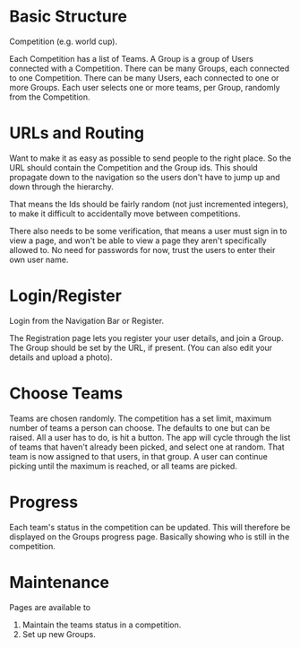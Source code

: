 # Basic Structure
Competition (e.g. world cup).

Each Competition has a list of Teams.
A Group is a group of Users connected with a Competition. There can be many Groups, each connected to one Competition.
There can be many Users, each connected to one or more Groups.
Each user selects one or more teams, per Group, randomly from the Competition.
# URLs and Routing
Want to make it as easy as possible to send people to the right place. So the URL should contain the Competition and the Group ids. This should propagate down to the navigation so the users don't have to jump up and down through the hierarchy.

That means the Ids should be fairly random (not just incremented integers), to make it difficult to accidentally move between competitions.

There also needs to be some verification, that means a user must sign in to view a page, and won't be able to view a page they aren't specifically allowed to.
No need for passwords for now, trust the users to enter their own user name.

# Login/Register

Login from the Navigation Bar or Register.

The Registration page lets you register your user details, and join a Group. The Group should be set by the URL, if present.
(You can also edit your details and upload a photo).
# Choose Teams

Teams are chosen randomly. The competition has a set limit, maximum number of teams a person can choose. The defaults to one but can be raised.
All a user has to do, is hit a button. The app will cycle through the list of teams that haven't already been picked, and select one at random. That team is now assigned to that users, in that group. A user can continue picking until the maximum is reached, or all teams are picked.
# Progress

Each team's status in the competition can be updated. This will therefore be displayed on the Groups progress page. Basically showing who is still in the competition.

# Maintenance

Pages are available to

1. Maintain the teams status in a competition.
2. Set up new Groups.

